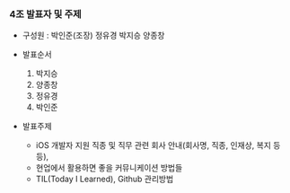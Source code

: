 ### 4조 발표자 및 주제

- 구성원 : 박인준(조장) 정유경 박지승 양종창

- 발표순서

  1. 박지승
  2. 양종창
  3. 정유경
  4. 박인준

  

- 발표주제 

  - iOS 개발자 지원 직종 및 직무 관련 회사 안내(회사명, 직종, 인재상, 복지 등등), 
  - 현업에서 활용하면 좋을 커뮤니케이션 방법들
  - TIL(Today I Learned), Github 관리방법

